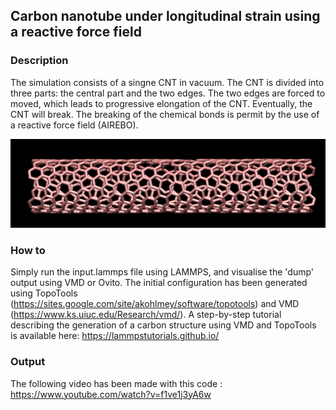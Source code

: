 ## Carbon nanotube under longitudinal strain using a reactive force field

### Description

The simulation consists of a singne CNT in vacuum. The CNT is divided into three parts: the central part and the two edges. The two edges are forced to moved, which leads to progressive elongation of the CNT. Eventually, the CNT will break. The breaking of the chemical bonds is permit by the use of a reactive force field (AIREBO). 

![Algorithm schema](./CNTunderdeformation.jpeg)

### How to

Simply run the input.lammps file using LAMMPS, and visualise the 'dump' output using VMD or Ovito. The initial configuration has been generated using TopoTools (https://sites.google.com/site/akohlmey/software/topotools) and VMD (https://www.ks.uiuc.edu/Research/vmd/). A step-by-step tutorial describing the generation of a carbon structure using VMD and TopoTools is available here: https://lammpstutorials.github.io/

### Output

The following video has been made with this code : https://www.youtube.com/watch?v=f1ve1j3yA6w
